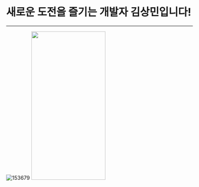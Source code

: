 # 새로운 도전을 즐기는 개발자 김상민입니다!
--------------------
![153679](https://user-images.githubusercontent.com/79624406/150952276-57bbc9b6-3d56-4eef-bfe5-c6d31247e0e9.jpg)
<img src="https://user-images.githubusercontent.com/79624406/150952276-57bbc9b6-3d56-4eef-bfe5-c6d31247e0e9.jpg" width="200" height="400"/>
